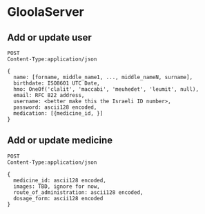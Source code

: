 # GloolaServer

## Add or update user
    POST
    Content-Type:application/json
    
    {
      name: [forname, middle_name1, ..., middle_nameN, surname],
      birthdate: ISO8601 UTC Date,
      hmo: OneOf('clalit', 'maccabi', 'meuhedet', 'leumit', null),
      email: RFC 822 address,
      username: <better make this the Israeli ID number>,
      password: ascii128 encoded,
      medication: [{medicine_id, }]
    }


## Add or update medicine
    POST
    Content-Type:application/json
    
    {
      medicine_id: ascii128 encoded,
      images: TBD, ignore for now,
      route_of_administration: ascii128 encoded,
      dosage_form: ascii128 encoded
    }
